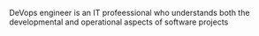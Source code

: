 DeVops engineer is an IT profeessional who understands both the developmental and operational aspects of software projects

